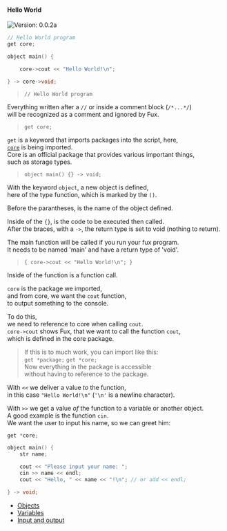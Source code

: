 #### Hello World

![Version: 0.0.2a](https://img.shields.io/badge/Version-0.0.2a-informational)

```cpp
// Hello World program
get core;

object main() {

    core->cout << "Hello World!\n";

} -> core->void;
```

> `// Hello World program`

Everything written after a `//` or inside a comment block (`/*...*/`)<br>
will be recognized as a comment and ignored by Fux.

> `get core;`

`get` is a keyword that imports packages into the script, here,<br>
[`core`](../src/packages/) is being imported.<br>
Core is an official package that provides various important things,<br>
such as storage types.

> `object main() {} -> void;`

With the keyword `object`, a new object is defined,<br>
here of the type function, which is marked by the `()`.<br>

Before the parantheses, is the name of the object defined.<br>

Inside of the `{}`, is the code to be executed then called.<br>
After the braces, with a `->`, the return type is set to void (nothing to return).<br>

The main function will be called if you run your fux program.<br>
It needs to be named 'main' and have a return type of 'void'.<br>

> `{ core->cout << "Hello World!\n"; }`

Inside of the function is a function call.<br>

`core` is the package we imported,<br>
and from core, we want the `cout` function,<br>
to output something to the console.<br>

To do this,<br> 
we need to reference to core when calling `cout`.<br>
`core->cout` shows Fux, that we want to call the function `cout`,<br>
which is defined in the core package.

> If this is to much work, you can import like this:<br>
> `get *package;` `get *core;`<br>
> Now everything in the package is accessible<br> 
> without having to reference to the package.

With `<<` we deliver a value *to* the function,<br>
in this case `"Hello World!\n"` (`'\n'` is a newline character).<br>

With `>>` we get a value *of* the function to a variable or another object.<br>
A good example is the function `cin`.<br>
We want the user to input his name, so we can greet him:
```cpp
get *core;

object main() {
    str name;

    cout << "Please input your name: ";
    cin >> name << endl;
    cout << "Hello, " << name << "!\n"; // or add << endl;

} -> void;
```
- [Objects](../objects.md)
- [Variables](../variables.md)
- [Input and output](../io.md)
